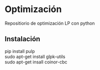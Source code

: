 # Optimización
Repositiorio de optimización LP con python
## Instalación
pip install pulp  
sudo apt-get install glpk-utils  
sudo apt-get insall coinor-cbc  
